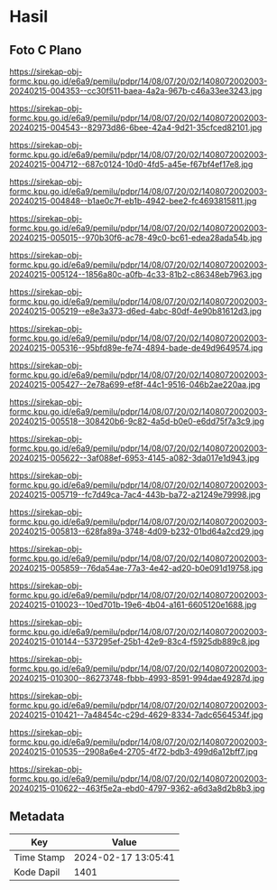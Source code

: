 # Hasil

## Foto C Plano

https://sirekap-obj-formc.kpu.go.id/e6a9/pemilu/pdpr/14/08/07/20/02/1408072002003-20240215-004353--cc30f511-baea-4a2a-967b-c46a33ee3243.jpg

https://sirekap-obj-formc.kpu.go.id/e6a9/pemilu/pdpr/14/08/07/20/02/1408072002003-20240215-004543--82973d86-6bee-42a4-9d21-35cfced82101.jpg

https://sirekap-obj-formc.kpu.go.id/e6a9/pemilu/pdpr/14/08/07/20/02/1408072002003-20240215-004712--687c0124-10d0-4fd5-a45e-f67bf4ef17e8.jpg

https://sirekap-obj-formc.kpu.go.id/e6a9/pemilu/pdpr/14/08/07/20/02/1408072002003-20240215-004848--b1ae0c7f-eb1b-4942-bee2-fc4693815811.jpg

https://sirekap-obj-formc.kpu.go.id/e6a9/pemilu/pdpr/14/08/07/20/02/1408072002003-20240215-005015--970b30f6-ac78-49c0-bc61-edea28ada54b.jpg

https://sirekap-obj-formc.kpu.go.id/e6a9/pemilu/pdpr/14/08/07/20/02/1408072002003-20240215-005124--1856a80c-a0fb-4c33-81b2-c86348eb7963.jpg

https://sirekap-obj-formc.kpu.go.id/e6a9/pemilu/pdpr/14/08/07/20/02/1408072002003-20240215-005219--e8e3a373-d6ed-4abc-80df-4e90b81612d3.jpg

https://sirekap-obj-formc.kpu.go.id/e6a9/pemilu/pdpr/14/08/07/20/02/1408072002003-20240215-005316--95bfd89e-fe74-4894-bade-de49d9649574.jpg

https://sirekap-obj-formc.kpu.go.id/e6a9/pemilu/pdpr/14/08/07/20/02/1408072002003-20240215-005427--2e78a699-ef8f-44c1-9516-046b2ae220aa.jpg

https://sirekap-obj-formc.kpu.go.id/e6a9/pemilu/pdpr/14/08/07/20/02/1408072002003-20240215-005518--308420b6-9c82-4a5d-b0e0-e6dd75f7a3c9.jpg

https://sirekap-obj-formc.kpu.go.id/e6a9/pemilu/pdpr/14/08/07/20/02/1408072002003-20240215-005622--3af088ef-6953-4145-a082-3da017e1d943.jpg

https://sirekap-obj-formc.kpu.go.id/e6a9/pemilu/pdpr/14/08/07/20/02/1408072002003-20240215-005719--fc7d49ca-7ac4-443b-ba72-a21249e79998.jpg

https://sirekap-obj-formc.kpu.go.id/e6a9/pemilu/pdpr/14/08/07/20/02/1408072002003-20240215-005813--628fa89a-3748-4d09-b232-01bd64a2cd29.jpg

https://sirekap-obj-formc.kpu.go.id/e6a9/pemilu/pdpr/14/08/07/20/02/1408072002003-20240215-005859--76da54ae-77a3-4e42-ad20-b0e091d19758.jpg

https://sirekap-obj-formc.kpu.go.id/e6a9/pemilu/pdpr/14/08/07/20/02/1408072002003-20240215-010023--10ed701b-19e6-4b04-a161-6605120e1688.jpg

https://sirekap-obj-formc.kpu.go.id/e6a9/pemilu/pdpr/14/08/07/20/02/1408072002003-20240215-010144--537295ef-25b1-42e9-83c4-f5925db889c8.jpg

https://sirekap-obj-formc.kpu.go.id/e6a9/pemilu/pdpr/14/08/07/20/02/1408072002003-20240215-010300--86273748-fbbb-4993-8591-994dae49287d.jpg

https://sirekap-obj-formc.kpu.go.id/e6a9/pemilu/pdpr/14/08/07/20/02/1408072002003-20240215-010421--7a48454c-c29d-4629-8334-7adc6564534f.jpg

https://sirekap-obj-formc.kpu.go.id/e6a9/pemilu/pdpr/14/08/07/20/02/1408072002003-20240215-010535--2908a6e4-2705-4f72-bdb3-499d6a12bff7.jpg

https://sirekap-obj-formc.kpu.go.id/e6a9/pemilu/pdpr/14/08/07/20/02/1408072002003-20240215-010622--463f5e2a-ebd0-4797-9362-a6d3a8d2b8b3.jpg


## Metadata

| Key        | Value               |
| ---------- | ------------------- |
| Time Stamp | 2024-02-17 13:05:41 |
| Kode Dapil | 1401                |



